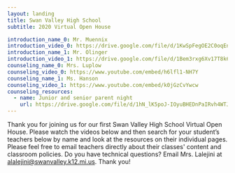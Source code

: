 ```yaml
---
layout: landing
title: Swan Valley High School
subtitle: 2020 Virtual Open House

introduction_name_0: Mr. Muennix
introduction_video_0: https://drive.google.com/file/d/1KwSpFegOE2C0oqEnHFffO3H6szRAAmpd/preview
introduction_name_1: Mr. Olinger
introduction_video_1: https://drive.google.com/file/d/1Bem3rxg6Xv17T8k6h5-Of6Ic22df9gFV/preview
counseling_name_0: Mrs. Luplow
counseling_video_0: https://www.youtube.com/embed/h6lfl1-NH7Y
counseling_name_1: Ms. Hanson
counseling_video_1: https://www.youtube.com/embed/k0jGzCvYwcw
counseling_resources:
  - name: Junior and senior parent night
    url: https://drive.google.com/file/d/1hN_lK5poJ-IOyuBHEDnPaIRvh4WTJPu_/view?usp=sharing
---
```



Thank you for joining us for our first Swan Valley High School Virtual Open House. Please watch the videos below and then search for your student’s teachers below by name and look at the resources on their individual pages. Please feel free to email teachers directly about their classes' content and classroom policies. Do you have technical questions? Email Mrs. Lalejini at alalejini@swanvalley.k12.mi.us. Thank you!   